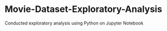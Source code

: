 # Movie-Dataset-Exploratory-Analysis
Conducted exploratory analysis using Python on Jupyter Notebook
